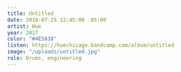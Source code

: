 ```yaml
---
title: Untitled
date: 2018-07-25 12:45:00 -05:00
artist: Hue
year: 2017
color: "#4E5838"
listen: https://huechicago.bandcamp.com/album/untitled
image: "/uploads/untitled.jpg"
role: Drums, engineering
---
```


